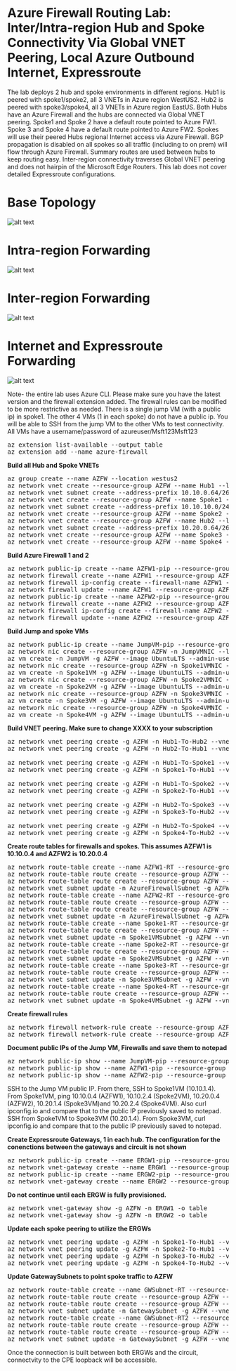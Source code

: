 # Azure Firewall Routing Lab: Inter/Intra-region Hub and Spoke Connectivity Via Global VNET Peering, Local Azure Outbound Internet, Expressroute 
The lab deploys 2 hub and spoke environments in different regions. Hub1 is peered with spoke1/spoke2, all 3 VNETs in Azure region WestUS2. Hub2 is peered with spoke3/spoke4, all 3 VNETs in Azure region EastUS. Both Hubs have an Azure Firewall and the hubs are connected via Global VNET peering. Spoke1 and Spoke 2 have a default route pointed to Azure FW1. Spoke 3 and Spoke 4 have a default route pointed to Azure FW2. Spokes will use their peered Hubs regional Internet access via Azure Firewall. BGP propagation is disabled on all spokes so all traffic (including to on prem) will flow through Azure Firewall. Summary routes are used between hubs to keep routing easy. Inter-region connectivity traverses Global VNET peering and does not hairpin of the Microsoft Edge Routers. This lab does not cover detailed Expressroute configurations.

# Base Topology
![alt text](https://github.com/jwrightazure/lab/blob/master/inter-region-spoke-spoke-azfw/inter-topo2.PNG)

# Intra-region Forwarding
![alt text](https://github.com/jwrightazure/lab/blob/master/inter-region-spoke-spoke-azfw/intra-routing2.PNG)

# Inter-region Forwarding
![alt text](https://github.com/jwrightazure/lab/blob/master/inter-region-spoke-spoke-azfw/inter-routing-topo2.PNG)

# Internet and Expressroute Forwarding
![alt text](https://github.com/jwrightazure/lab/blob/master/inter-region-spoke-spoke-azfw/er-internet-topo2.PNG)

Note- the entire lab uses Azure CLI. Please make sure you have the latest version and the firewall extension added. The firewall rules can be modified to be more restrictive as needed. There is a single jump VM (with a public ip) in spoke1. The other 4 VMs (1 in each spoke) do not have a public ip. You will be able to SSH from the jump VM to the other VMs to test connectivity. All VMs have a username/password of azureuser/Msft123Msft123

<pre lang="...">
az extension list-available --output table
az extension add --name azure-firewall
</pre>

**Build all Hub and Spoke VNETs**
<pre lang="...">
az group create --name AZFW --location westus2
az network vnet create --resource-group AZFW --name Hub1 --location westus2 --address-prefixes 10.10.0.0/24 --subnet-name AzureFirewallSubnet --subnet-prefix 10.10.0.0/26
az network vnet subnet create --address-prefix 10.10.0.64/26 --name GatewaySubnet --resource-group AZFW --vnet-name Hub1
az network vnet create --resource-group AZFW --name Spoke1 --location westus2 --address-prefixes 10.10.1.0/24 10.10.10.0/24 --subnet-name Spoke1VMSubnet --subnet-prefix 10.10.1.0/24
az network vnet subnet create --address-prefix 10.10.10.0/24 --name JumpSubnet --resource-group AZFW --vnet-name Spoke1
az network vnet create --resource-group AZFW --name Spoke2 --location westus2 --address-prefixes 10.10.2.0/24 --subnet-name Spoke2VMSubnet --subnet-prefix 10.10.2.0/24
az network vnet create --resource-group AZFW --name Hub2 --location eastus --address-prefixes 10.20.0.0/24 --subnet-name AzureFirewallSubnet --subnet-prefix 10.20.0.0/26
az network vnet subnet create --address-prefix 10.20.0.64/26 --name GatewaySubnet --resource-group AZFW --vnet-name Hub2
az network vnet create --resource-group AZFW --name Spoke3 --location eastus --address-prefixes 10.20.1.0/24 --subnet-name Spoke3VMSubnet --subnet-prefix 10.20.1.0/24
az network vnet create --resource-group AZFW --name Spoke4 --location eastus --address-prefixes 10.20.2.0/24 --subnet-name Spoke4VMSubnet --subnet-prefix 10.20.2.0/24
</pre>

**Build Azure Firewall 1 and 2**
<pre lang="...">
az network public-ip create --name AZFW1-pip --resource-group AZFW --location westus2 --allocation-method static --sku standard
az network firewall create --name AZFW1 --resource-group AZFW --location westus2
az network firewall ip-config create --firewall-name AZFW1 --name FW-config --public-ip-address AZFW1-pip --resource-group AZFW --vnet-name Hub1
az network firewall update --name AZFW1 --resource-group AZFW 
az network public-ip create --name AZFW2-pip --resource-group AZFW --location eastus --allocation-method static --sku standard
az network firewall create --name AZFW2 --resource-group AZFW --location eastus
az network firewall ip-config create --firewall-name AZFW2 --name FW-config --public-ip-address AZFW2-pip --resource-group AZFW --vnet-name Hub2
az network firewall update --name AZFW2 --resource-group AZFW 
</pre>

**Build Jump and spoke VMs**
<pre lang="...">
az network public-ip create --name JumpVM-pip --resource-group AZFW --location westus2 --allocation-method Dynamic
az network nic create --resource-group AZFW -n JumpVMNIC --location westus2 --subnet JumpSubnet --private-ip-address 10.10.10.4 --vnet-name Spoke1 --public-ip-address JumpVM-pip --ip-forwarding true
az vm create -n JumpVM -g AZFW --image UbuntuLTS --admin-username azureuser --admin-password Msft123Msft123 --nics JumpVMNIC --no-wait --location westus2
az network nic create --resource-group AZFW -n Spoke1VMNIC --location westus2 --subnet Spoke1VMSubnet --private-ip-address 10.10.1.4 --vnet-name Spoke1 --ip-forwarding true
az vm create -n Spoke1VM -g AZFW --image UbuntuLTS --admin-username azureuser --admin-password Msft123Msft123 --nics Spoke1VMNIC --no-wait --location westus2
az network nic create --resource-group AZFW -n Spoke2VMNIC --location westus2 --subnet Spoke2VMSubnet --private-ip-address 10.10.2.4 --vnet-name Spoke2 --ip-forwarding true
az vm create -n Spoke2VM -g AZFW --image UbuntuLTS --admin-username azureuser --admin-password Msft123Msft123 --nics Spoke2VMNIC --no-wait --location westus2
az network nic create --resource-group AZFW -n Spoke3VMNIC --location eastus --subnet Spoke3VMSubnet --private-ip-address 10.20.1.4 --vnet-name Spoke3 --ip-forwarding true
az vm create -n Spoke3VM -g AZFW --image UbuntuLTS --admin-username azureuser --admin-password Msft123Msft123 --nics Spoke3VMNIC --no-wait --location eastus
az network nic create --resource-group AZFW -n Spoke4VMNIC --location eastus --subnet Spoke4VMSubnet --private-ip-address 10.20.2.4 --vnet-name Spoke4 --ip-forwarding true
az vm create -n Spoke4VM -g AZFW --image UbuntuLTS --admin-username azureuser --admin-password Msft123Msft123 --nics Spoke4VMNIC --no-wait --location eastus
</pre>

**Build VNET peering. Make sure to change XXXX to your subscription**
<pre lang="...">
az network vnet peering create -g AZFW -n Hub1-To-Hub2 --vnet-name Hub1 --allow-vnet-access --allow-forwarded-traffic --remote-vnet /subscriptions/XXXX/resourceGroups/AZFW/providers/Microsoft.Network/virtualNetworks/Hub2 
az network vnet peering create -g AZFW -n Hub2-To-Hub1 --vnet-name Hub2 --allow-vnet-access --allow-forwarded-traffic --remote-vnet /subscriptions/XXXX/resourceGroups/AZFW/providers/Microsoft.Network/virtualNetworks/Hub1

az network vnet peering create -g AZFW -n Hub1-To-Spoke1 --vnet-name Hub1 --allow-vnet-access --allow-forwarded-traffic --allow-gateway-transit --remote-vnet /subscriptions/XXXX/resourceGroups/AZFW/providers/Microsoft.Network/virtualNetworks/Spoke1
az network vnet peering create -g AZFW -n Spoke1-To-Hub1 --vnet-name Spoke1 --allow-vnet-access --allow-forwarded-traffic  --remote-vnet /subscriptions/XXXX/resourceGroups/AZFW/providers/Microsoft.Network/virtualNetworks/Hub1

az network vnet peering create -g AZFW -n Hub1-To-Spoke2 --vnet-name Hub1 --allow-vnet-access --allow-forwarded-traffic --allow-gateway-transit --remote-vnet /subscriptions/XXXX/resourceGroups/AZFW/providers/Microsoft.Network/virtualNetworks/Spoke2
az network vnet peering create -g AZFW -n Spoke2-To-Hub1 --vnet-name Spoke2 --allow-vnet-access --allow-forwarded-traffic --remote-vnet /subscriptions/XXXX/resourceGroups/AZFW/providers/Microsoft.Network/virtualNetworks/Hub1

az network vnet peering create -g AZFW -n Hub2-To-Spoke3 --vnet-name Hub2 --allow-vnet-access --allow-forwarded-traffic --allow-gateway-transit --remote-vnet /subscriptions/XXXX/resourceGroups/AZFW/providers/Microsoft.Network/virtualNetworks/Spoke3
az network vnet peering create -g AZFW -n Spoke3-To-Hub2 --vnet-name Spoke3 --allow-vnet-access --allow-forwarded-traffic --remote-vnet /subscriptions/XXXX/resourceGroups/AZFW/providers/Microsoft.Network/virtualNetworks/Hub2

az network vnet peering create -g AZFW -n Hub2-To-Spoke4 --vnet-name Hub2 --allow-vnet-access --allow-forwarded-traffic --allow-gateway-transit --remote-vnet /subscriptions/XXXX/resourceGroups/AZFW/providers/Microsoft.Network/virtualNetworks/Spoke4
az network vnet peering create -g AZFW -n Spoke4-To-Hub2 --vnet-name Spoke4 --allow-vnet-access --allow-forwarded-traffic --remote-vnet /subscriptions/XXXX/resourceGroups/AZFW/providers/Microsoft.Network/virtualNetworks/Hub2
</pre>

**Create route tables for firewalls and spokes. This assumes AZFW1 is 10.10.0.4 and AZFW2 is 10.20.0.4**
<pre lang="...">
az network route-table create --name AZFW1-RT --resource-group AZFW --location westus2
az network route-table route create --resource-group AZFW --name to-Internet --route-table-name AZFW1-RT --address-prefix 0.0.0.0/0 --next-hop-type Internet
az network route-table route create --resource-group AZFW --name to-Spoke3-Spoke4 --route-table-name AZFW1-RT --address-prefix 10.20.0.0/16 --next-hop-type VirtualAppliance --next-hop-ip-address 10.20.0.4
az network vnet subnet update -n AzureFirewallSubnet -g AZFW --vnet-name Hub1 --address-prefixes 10.10.0.0/26 --route-table AZFW1-RT
az network route-table create --name AZFW2-RT --resource-group AZFW --location eastus
az network route-table route create --resource-group AZFW --name to-Internet --route-table-name AZFW2-RT --address-prefix 0.0.0.0/0 --next-hop-type Internet
az network route-table route create --resource-group AZFW --name to-Hub1 --route-table-name AZFW2-RT --address-prefix 10.10.0.0/16 --next-hop-type VirtualAppliance --next-hop-ip-address 10.10.0.4
az network vnet subnet update -n AzureFirewallSubnet -g AZFW --vnet-name Hub2 --address-prefixes 10.20.0.0/26 --route-table AZFW2-RT
az network route-table create --name Spoke1-RT --resource-group AZFW --location westus2 --disable-bgp-route-propagation
az network route-table route create --resource-group AZFW --name Default-Route --route-table-name Spoke1-RT --address-prefix 0.0.0.0/0 --next-hop-type VirtualAppliance --next-hop-ip-address 10.10.0.4
az network vnet subnet update -n Spoke1VMSubnet -g AZFW --vnet-name Spoke1 --address-prefixes 10.10.1.0/24 --route-table Spoke1-RT
az network route-table create --name Spoke2-RT --resource-group AZFW --location westus2 --disable-bgp-route-propagation
az network route-table route create --resource-group AZFW --name Default-Route --route-table-name Spoke2-RT --address-prefix 0.0.0.0/0 --next-hop-type VirtualAppliance --next-hop-ip-address 10.10.0.4
az network vnet subnet update -n Spoke2VMSubnet -g AZFW --vnet-name Spoke2 --address-prefixes 10.10.2.0/24 --route-table Spoke1-RT
az network route-table create --name Spoke3-RT --resource-group AZFW --location eastus --disable-bgp-route-propagation
az network route-table route create --resource-group AZFW --name Default-Route --route-table-name Spoke3-RT --address-prefix 0.0.0.0/0 --next-hop-type VirtualAppliance --next-hop-ip-address 10.20.0.4
az network vnet subnet update -n Spoke3VMSubnet -g AZFW --vnet-name Spoke3 --address-prefixes 10.20.1.0/24 --route-table Spoke3-RT
az network route-table create --name Spoke4-RT --resource-group AZFW --location eastus --disable-bgp-route-propagation
az network route-table route create --resource-group AZFW --name Default-Route --route-table-name Spoke4-RT --address-prefix 0.0.0.0/0 --next-hop-type VirtualAppliance --next-hop-ip-address 10.20.0.4
az network vnet subnet update -n Spoke4VMSubnet -g AZFW --vnet-name Spoke4 --address-prefixes 10.20.2.0/24 --route-table Spoke3-RT
</pre>

**Create firewall rules**
<pre lang="...">
az network firewall network-rule create --resource-group AZFW --firewall-name AZFW1 --collection-name AZFW1-rules --priority 100 --action Allow --name Allow-All --protocols Any --source-addresses 10.0.0.0/8 --destination-addresses * --destination-ports *
az network firewall network-rule create --resource-group AZFW --firewall-name AZFW2 --collection-name AZFW2-rules --priority 100 --action Allow --name Allow-All --protocols Any --source-addresses 10.0.0.0/8 --destination-addresses * --destination-ports *
</pre>

**Document public IPs of the Jump VM, Firewalls and save them to notepad**
<pre lang="...">
az network public-ip show --name JumpVM-pip --resource-group AZFW --query [ipAddress] --output tsv
az network public-ip show --name AZFW1-pip --resource-group AZFW --query [ipAddress] --output tsv
az network public-ip show --name AZFW2-pip --resource-group AZFW --query [ipAddress] --output tsv
</pre>

SSH to the Jump VM public IP. From there, SSH to Spoke1VM (10.10.1.4). From Spoke1VM, ping 10.10.0.4 (AZFW1), 10.10.2.4 (Spoke2VM), 10.20.0.4 (AZFW2), 10.20.1.4 (Spoke3VM)and 10.20.2.4 (Spoke4VM). Also curl ipconfig.io and compare that to the public IP previously saved to notepad. SSH from Spoke1VM to Spoke3VM (10.20.1.4). From Spoke3VM, curl ipconfig.io and compare that to the public IP previously saved to notepad.

**Create Expressroute Gateways, 1 in each hub. The configuration for the conenctions between the gateways and circuit is not shown**
<pre lang="...">
az network public-ip create --name ERGW1-pip --resource-group AZFW --location westus2
az network vnet-gateway create --name ERGW1 --resource-group AZFW --location westus2 --public-ip-address ERGW1-pip --vnet Hub1 --gateway-type "ExpressRoute" --sku "Standard" --no-wait
az network public-ip create --name ERGW2-pip --resource-group AZFW --location eastus
az network vnet-gateway create --name ERGW2 --resource-group AZFW --location eastus --public-ip-address ERGW2-pip --vnet Hub2 --gateway-type "ExpressRoute" --sku "Standard" --no-wait
</pre>

**Do not continue until each ERGW is fully provisioned.**
<pre lang="...">
az network vnet-gateway show -g AZFW -n ERGW1 -o table
az network vnet-gateway show -g AZFW -n ERGW2 -o table
</pre>

**Update each spoke peering to utilize the ERGWs**
<pre lang="...">
az network vnet peering update -g AZFW -n Spoke1-To-Hub1 --vnet-name Spoke1 --set useRemoteGateways=true
az network vnet peering update -g AZFW -n Spoke2-To-Hub1 --vnet-name Spoke2 --set useRemoteGateways=true
az network vnet peering update -g AZFW -n Spoke3-To-Hub2 --vnet-name Spoke3 --set useRemoteGateways=true
az network vnet peering update -g AZFW -n Spoke4-To-Hub2 --vnet-name Spoke4 --set useRemoteGateways=true
</pre>

**Update GatewaySubnets to point spoke traffic to AZFW**
<pre lang="...">
az network route-table create --name GWSubnet-RT --resource-group AZFW --location westus2
az network route-table route create --resource-group AZFW --name to-Spoke1 --route-table-name GWSubnet-RT --address-prefix 10.10.1.0/24 --next-hop-type VirtualAppliance --next-hop-ip-address 10.10.0.4
az network route-table route create --resource-group AZFW --name to-Spoke2 --route-table-name GWSubnet-RT --address-prefix 10.10.2.0/24 --next-hop-type VirtualAppliance --next-hop-ip-address 10.10.0.4
az network vnet subnet update -n GatewaySubnet -g AZFW --vnet-name Hub1 --route-table GWSubnet-RT
az network route-table create --name GWSubnet-RT2 --resource-group AZFW --location eastus
az network route-table route create --resource-group AZFW --name to-Spoke3 --route-table-name GWSubnet-RT2 --address-prefix 10.20.1.0/24 --next-hop-type VirtualAppliance --next-hop-ip-address 10.20.0.4
az network route-table route create --resource-group AZFW --name to-Spoke4 --route-table-name GWSubnet-RT2 --address-prefix 10.20.2.0/24 --next-hop-type VirtualAppliance --next-hop-ip-address 10.20.0.4
az network vnet subnet update -n GatewaySubnet -g AZFW --vnet-name Hub2 --route-table GWSubnet-RT2
</pre>

Once the connection is built between both ERGWs and the circuit, connectvity to the CPE loopback will be accessible.
